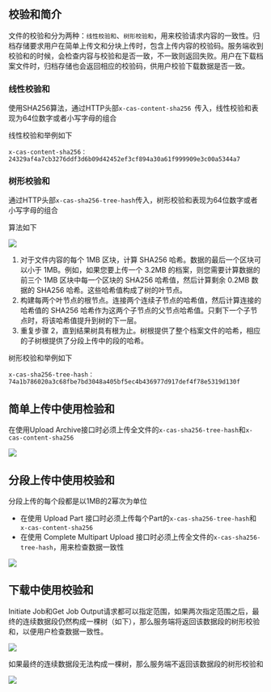 ## 校验和简介

文件的校验和分为两种：`线性校验和`、`树形校验和`，用来校验请求内容的一致性。归档存储要求用户在简单上传文和分块上传时，包含上传内容的校验码。服务端收到校验和的时候，会检查内容与校验和是否一致，不一致则返回失败。用户在下载档案文件时，归档存储也会返回相应的校验码，供用户校验下载数据是否一致。

### 线性校验和

使用SHA256算法，通过HTTP头部`x-cas-content-sha256 `传入，线性校验和表现为64位数字或者小写字母的组合

线性校验和举例如下

```HTTP
x-cas-content-sha256：24329af4a7cb3276ddf3d6b09d42452ef3cf894a30a61f999909e3c00a5344a7
```

### 树形校验和

通过HTTP头部`x-cas-sha256-tree-hash`传入，树形校验和表现为64位数字或者小写字母的组合

算法如下

![](https://mc.qcloudimg.com/static/img/cad1e7d0680a508c3b1ac407f5318579/Vector+1.png)

1. 对于文件内容的每个 1MB 区块，计算 SHA256 哈希。数据的最后一个区块可以小于 1MB。例如，如果您要上传一个 3.2MB 的档案，则您需要计算数据的前三个 1MB 区块中每一个区块的 SHA256 哈希值，然后计算剩余 0.2MB 数据的 SHA256 哈希。这些哈希值构成了树的叶节点。
2. 构建每两个叶节点的根节点。连接两个连续子节点的哈希值，然后计算连接的哈希值的 SHA256 哈希作为这两个子节点的父节点哈希值。只剩下一个子节点时，将该哈希值提升到树的下一层。
3. 重复步骤 2，直到结果树具有根为止。树根提供了整个档案文件的哈希，相应的子树根提供了分段上传中的段的哈希。

树形校验和举例如下

```HTTP
x-cas-sha256-tree-hash：74a1b786020a3c68fbe7bd3048a405bf5ec4b436977d917def4f78e5319d130f
```

## 简单上传中使用检验和

在使用Upload Archive接口时必须上传全文件的`x-cas-sha256-tree-hash`和`x-cas-content-sha256 `

![](https://mc.qcloudimg.com/static/img/cad1e7d0680a508c3b1ac407f5318579/Vector+1.png)

## 分段上传中使用校验和

分段上传的每个段都是以1MB的2幂次为单位

- 在使用 Upload Part 接口时必须上传每个Part的`x-cas-sha256-tree-hash`和`x-cas-content-sha256`
- 在使用 Complete Multipart Upload 接口时必须上传全文件的`x-cas-sha256-tree-hash`，用来检查数据一致性

![](https://mc.qcloudimg.com/static/img/59958d9fc91a90231f235b4d74ed8073/Vector+2.png)

## 下载中使用校验和

Initiate Job和Get Job Output请求都可以指定范围，如果两次指定范围之后，最终的连续数据段仍然构成一棵树（如下），那么服务端将返回该数据段的树形校验和，以便用户检查数据一致性。

![](https://mc.qcloudimg.com/static/img/ebb31930c571ff7d42ac585bd8d8f0ea/Vector+3.png)

如果最终的连续数据段无法构成一棵树，那么服务端不返回该数据段的树形校验和

![](https://mc.qcloudimg.com/static/img/885ad51bfa62b92ec7e062f1c6b42092/Vector+4.png)
